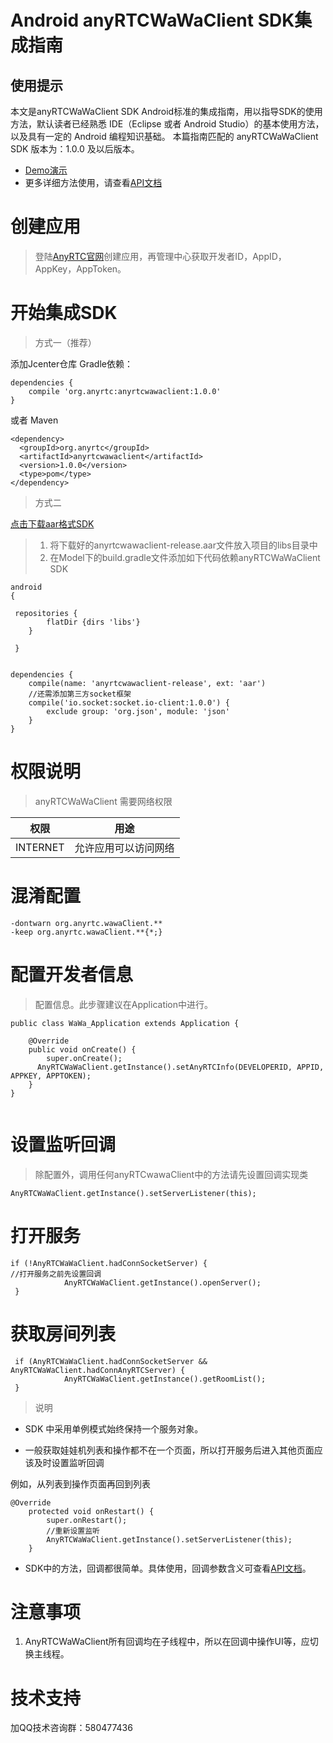 
# Android anyRTCWaWaClient SDK集成指南

## 使用提示
本文是anyRTCWaWaClient SDK Android标准的集成指南，用以指导SDK的使用方法，默认读者已经熟悉
IDE（Eclipse 或者 Android Studio）的基本使用方法，以及具有一定的 Android 编程知识基础。
本篇指南匹配的 anyRTCWaWaClient SDK 版本为：1.0.0 及以后版本。

- [Demo演示](http://note.youdao.com/)
- 更多详细方法使用，请查看[API文档](http://note.youdao.com/)




# 创建应用
> 登陆[AnyRTC官网](http://www.anyrtc.io/)创建应用，再管理中心获取开发者ID，AppID，AppKey，AppToken。

# 开始集成SDK

>方式一（推荐）

添加Jcenter仓库 Gradle依赖：

```
dependencies {
    compile 'org.anyrtc:anyrtcwawaclient:1.0.0'
}
```

或者 Maven
```
<dependency>
  <groupId>org.anyrtc</groupId>
  <artifactId>anyrtcwawaclient</artifactId>
  <version>1.0.0</version>
  <type>pom</type>
</dependency>
```

>方式二

 [点击下载aar格式SDK](http://www.anyrtc.io/)

>1. 将下载好的anyrtcwawaclient-release.aar文件放入项目的libs目录中
>2. 在Model下的build.gradle文件添加如下代码依赖anyRTCWaWaClient SDK

```
android
{

 repositories {
        flatDir {dirs 'libs'}
    }
    
 }
    
```
```
dependencies {
    compile(name: 'anyrtcwawaclient-release', ext: 'aar')
    //还需添加第三方socket框架
    compile('io.socket:socket.io-client:1.0.0') {
        exclude group: 'org.json', module: 'json'
    }
}
```
# 权限说明
>anyRTCWaWaClient 需要网络权限


权限 | 用途
---|---
 INTERNET | 允许应用可以访问网络




# 混淆配置
```
-dontwarn org.anyrtc.wawaClient.**
-keep org.anyrtc.wawaClient.**{*;}

```
    
# 配置开发者信息

> 配置信息。此步骤建议在Application中进行。

```
public class WaWa_Application extends Application {

    @Override
    public void onCreate() {
        super.onCreate();
      AnyRTCWaWaClient.getInstance().setAnyRTCInfo(DEVELOPERID, APPID, APPKEY, APPTOKEN);
    }
}
        
 ```
# 设置监听回调
> 除配置外，调用任何anyRTCwawaClient中的方法请先设置回调实现类
```
AnyRTCWaWaClient.getInstance().setServerListener(this);
```

# 打开服务
```
if (!AnyRTCWaWaClient.hadConnSocketServer) {
//打开服务之前先设置回调
            AnyRTCWaWaClient.getInstance().openServer();
 }
```

# 获取房间列表 
```
 if (AnyRTCWaWaClient.hadConnSocketServer && AnyRTCWaWaClient.hadConnAnyRTCServer) {
            AnyRTCWaWaClient.getInstance().getRoomList();
 }
 ```
 




  >说明
- SDK 中采用单例模式始终保持一个服务对象。

- 一般获取娃娃机列表和操作都不在一个页面，所以打开服务后进入其他页面应该及时设置监听回调

例如，从列表到操作页面再回到列表

```
@Override
    protected void onRestart() {
        super.onRestart();
        //重新设置监听
        AnyRTCWaWaClient.getInstance().setServerListener(this);
    }
```

- SDK中的方法，回调都很简单。具体使用，回调参数含义可查看[API文档](http://note.youdao.com/)。

   
# 注意事项
1. AnyRTCWaWaClient所有回调均在子线程中，所以在回调中操作UI等，应切换主线程。

# 技术支持 

加QQ技术咨询群：580477436





 